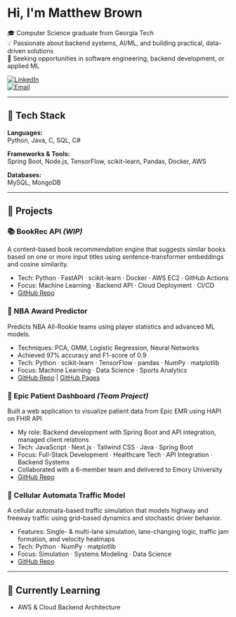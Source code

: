 # Hi, I'm Matthew Brown

🎓 Computer Science graduate from Georgia Tech  
💡 Passionate about backend systems, AI/ML, and building practical, data-driven solutions  
🚀 Seeking opportunities in software engineering, backend development, or applied ML

[![LinkedIn](https://img.shields.io/badge/LinkedIn-blue?style=for-the-badge&logo=linkedin)](https://www.linkedin.com/in/matthew4335)  
[![Email](https://img.shields.io/badge/Email-D14836?style=for-the-badge&logo=gmail&logoColor=white)](mailto:matthew.brown4335@gmail.com)

---

## 🧰 Tech Stack

**Languages:**  
Python, Java, C, SQL, C#

**Frameworks & Tools:**  
Spring Boot, Node.js, TensorFlow, scikit-learn, Pandas, Docker, AWS  

**Databases:**  
MySQL, MongoDB  

---

## 💼 Projects

### 📚 BookRec API *(WIP)*
A content-based book recommendation engine that suggests similar books based on one or more input titles using sentence-transformer embeddings and cosine similarity.
- Tech: Python · FastAPI · scikit-learn · Docker · AWS EC2 · GitHub Actions
- Focus: Machine Learning · Backend API · Cloud Deployment · CI/CD
- [GitHub Repo](https://github.com/Matthew4335/bookrec-api)

### 🏀 NBA Award Predictor  
Predicts NBA All-Rookie teams using player statistics and advanced ML models.  
- Techniques: PCA, GMM, Logistic Regression, Neural Networks  
- Achieved 97% accuracy and F1-score of 0.9
- Tech: Python · scikit-learn · TensorFlow · pandas · NumPy · matplotlib
- Focus: Machine Learning · Data Science · Sports Analytics
- [GitHub Repo](https://github.com/Matthew4335/NBAPredictorMLProject) | [GitHub Pages](https://matthew4335.github.io/NBAPredictorMLProject/)

### 🏥 Epic Patient Dashboard *(Team Project)*  
Built a web application to visualize patient data from Epic EMR using HAPI on FHIR API  
- My role: Backend development with Spring Boot and API integration, managed client relations
- Tech: JavaScript · Next.js · Tailwind CSS · Java · Spring Boot
- Focus: Full-Stack Development · Healthcare Tech · API Integration · Backend Systems  
- Collaborated with a 6-member team and delivered to Emory University
- [GitHub Repo](https://github.com/Matthew4335/EpicPatientDashboard)

### 🚗 Cellular Automata Traffic Model 
A cellular automata-based traffic simulation that models highway and freeway traffic using grid-based dynamics and stochastic driver behavior.
- Features: Single- & multi-lane simulation, lane-changing logic, traffic jam formation, and velocity heatmaps  
- Tech: Python · NumPy · matplotlib  
- Focus: Simulation · Systems Modeling · Data Science 
- [GitHub Repo](https://github.com/Matthew4335/CA-Traffic-Model)

---

## 🌱 Currently Learning

- AWS & Cloud Backend Architecture   



